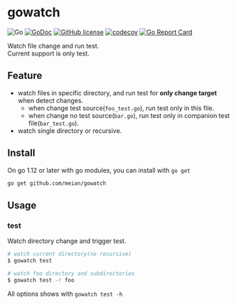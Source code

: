 # gowatch

![Go](https://github.com/meian/gowatch/workflows/Go/badge.svg)
[![GoDoc](https://godoc.org/github.com/meian/gowatch?status.svg)](https://godoc.org/github.com/meian/gowatch)
[![GitHub license](https://img.shields.io/github/license/meian/gowatch?color=orange)](https://github.com/meian/gowatch/blob/master/LICENSE)
[![codecov](https://codecov.io/gh/meian/gowatch/branch/master/graph/badge.svg)](https://codecov.io/gh/meian/gowatch)
[![Go Report Card](https://goreportcard.com/badge/github.com/meian/gowatch)](https://goreportcard.com/report/github.com/meian/gowatch)

Watch file change and run test.  
Current support is only test.

## Feature

-   watch files in specific directory, and run test for **only change target** when detect changes.
    -   when change test source(`foo_test.go`), run test only in this file.
    -   when change no test source(`bar.go`), run test only in companion test file(`bar_test.go`).
-   watch single directory or recursive.

## Install

On go 1.12 or later with go modules, you can install with `go get`

```bash
go get github.com/meian/gowatch
```

## Usage

### test

Watch directory change and trigger test.

```bash
# watch current directory(no recursive)
$ gowatch test

# watch foo directory and subdirectories
$ gowatch test -r foo
```

All options shows with `gowatch test -h`

